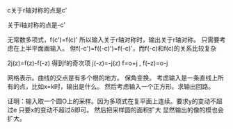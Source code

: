 

c关于r轴对称的点是c'

关于i轴对称的点是-c'

无常数多项式，f(c')=f(c)'
所以输入关于r轴对称时，输出关于r轴对称。
只需要考虑在上半平面画输入。
但f(-c')=f((-c)')=f(-c)'，而f(-c)和f(c)的关系比较复杂

2j(z)=f(z)-f(-z) 得到f的奇次项
j(-z)=-j(z)
f=o+j , f(–z)=o-j


网格表示。曲线的交点是有多个根的地方。
保角变换。
考虑输入是一条直线上所有的点，比如x=k时，输出是什么。
然后考虑输入一个正方形。求输出回路。



证明：输入取一个圆O上的采样。因为多项式在复平面上连续。要求y的变动不超过e 只要x的变动不超过δ即可。
然后把采样圆的面积扩大 显然输出的像的模也会扩大。



